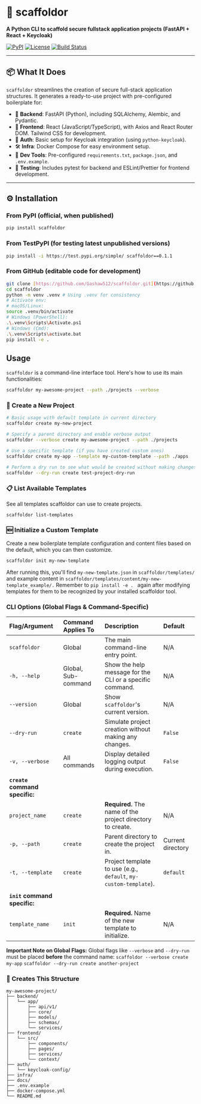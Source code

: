 # 🚀 scaffoldor

**A Python CLI to scaffold secure fullstack application projects (FastAPI + React + Keycloak)**

[![PyPI](https://img.shields.io/pypi/v/scaffoldor)](https://pypi.org/project/scaffoldor/)
[![License](https://img.shields.io/github/license/Gashaw512/scaffoldor)](LICENSE)
[![Build Status](https://github.com/Gashaw512/scaffoldor/actions/workflows/ci.yml/badge.svg)](https://github.com/Gashaw512/scaffoldor/actions)

---

## 📦 What It Does

`scaffoldor` streamlines the creation of secure full-stack application structures. It generates a ready-to-use project with pre-configured boilerplate for:

-   🔧 **Backend**: FastAPI (Python), including SQLAlchemy, Alembic, and Pydantic.
-   🎨 **Frontend**: React (JavaScript/TypeScript), with Axios and React Router DOM. Tailwind CSS for development.
-   🔐 **Auth**: Basic setup for Keycloak integration (using `python-keycloak`).
-   🛠️ **Infra**: Docker Compose for easy environment setup.
-   📄 **Dev Tools**: Pre-configured `requirements.txt`, `package.json`, and `.env.example`.
-   🧪 **Testing**: Includes pytest for backend and ESLint/Prettier for frontend development.

---

## ⚙️ Installation

### From PyPI (official, when published)
```bash
pip install scaffoldor
```
### From TestPyPI (for testing latest unpublished versions)
```bash
pip install -i https://test.pypi.org/simple/ scaffoldor==0.1.1

```
### From GitHub (editable code for development)
```bash
git clone [https://github.com/Gashaw512/scaffoldor.git](https://github.com/Gashaw512/scaffoldor.git)
cd scaffoldor
python -m venv .venv # Using .venv for consistency
# Activate env:
# macOS/Linux:
source .venv/bin/activate
# Windows (PowerShell):
.\.venv\Scripts\Activate.ps1
# Windows (Cmd):
.\.venv\Scripts\activate.bat
pip install -e .

```
## Usage
`scaffoldor`  is a command-line interface tool. Here's how to use its main functionalities:
```bash
scaffoldor my-awesome-project --path ./projects --verbose

```
### 🚀 Create a New Project

```bash
# Basic usage with default template in current directory
scaffoldor create my-new-project

# Specify a parent directory and enable verbose output
scaffoldor --verbose create my-awesome-project --path ./projects

# Use a specific template (if you have created custom ones)
scaffoldor create my-app --template my-custom-template --path ./apps

# Perform a dry run to see what would be created without making changes
scaffoldor --dry-run create test-project-dry-run
```
### 📋 List Available Templates
See all templates scaffoldor can use to create projects.
```bash
scaffoldor list-templates
```
### 🆕 Initialize a Custom Template
Create a new boilerplate template configuration and content files based on the default, which you can then customize.
```bash
scaffoldor init my-new-template
```
After running this, you'll find `my-new-template.json` in `scaffoldor/templates/` and example content in `scaffoldor/templates/content/my-new-template_example/.` Remember to `pip install -e . ` again after modifying templates for them to be recognized by your installed scaffoldor tool.

### CLI Options (Global Flags & Command-Specific)

| Flag/Argument    | Command Applies To | Description                                                | Default           |
| :--------------- | :----------------- | :--------------------------------------------------------- | :---------------- |
| `scaffoldor`     | Global             | The main command-line entry point.                         | N/A               |
| `-h, --help`     | Global, Sub-command| Show the help message for the CLI or a specific command.   | N/A               |
| `--version`      | Global             | Show `scaffoldor`'s current version.                       | N/A               |
| `--dry-run`      | `create`           | Simulate project creation without making any changes.      | `False`           |
| `-v, --verbose`  | All commands       | Display detailed logging output during execution.          | `False`           |
|                  |                    |                                                            |                   |
| **`create` command specific:** |                    |                                                            |                   |
| `project_name`   | `create`           | **Required.** The name of the project directory to create. | N/A               |
| `-p, --path`     | `create`           | Parent directory to create the project in.                 | Current directory |
| `-t, --template` | `create`           | Project template to use (e.g., `default`, `my-custom-template`). | `default`         |
|                  |                    |                                                            |                   |
| **`init` command specific:** |                    |                                                            |                   |
| `template_name`  | `init`             | **Required.** Name of the new template to initialize.      | N/A               |

**Important Note on Global Flags:** Global flags like `--verbose` and `--dry-run` must be placed **before** the command name:
`scaffoldor --verbose create my-app`
`scaffoldor --dry-run create another-project`



### 📁 Creates This Structure

```text
my-awesome-project/
├── backend/
│   └── app/
│       ├── api/v1/
│       ├── core/
│       ├── models/
│       ├── schemas/
│       └── services/
├── frontend/
│   └── src/
│       ├── components/
│       ├── pages/
│       ├── services/
│       └── context/
├── auth/
│   └── keycloak-config/
├── infra/
├── docs/
├── .env.example
├── docker-compose.yml
└── README.md
```




